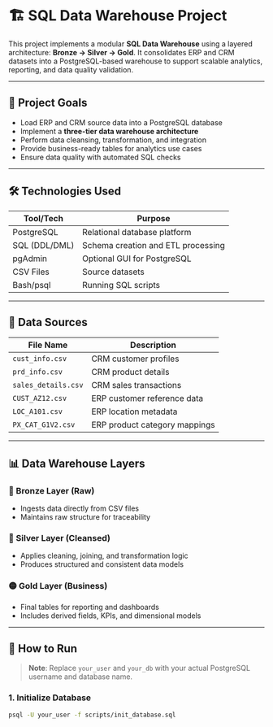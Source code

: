 # 🏗️ SQL Data Warehouse Project

This project implements a modular **SQL Data Warehouse** using a layered architecture: **Bronze → Silver → Gold**. It consolidates ERP and CRM datasets into a PostgreSQL-based warehouse to support scalable analytics, reporting, and data quality validation.

---

## 🧠 Project Goals

- Load ERP and CRM source data into a PostgreSQL database
- Implement a **three-tier data warehouse architecture**
- Perform data cleansing, transformation, and integration
- Provide business-ready tables for analytics use cases
- Ensure data quality with automated SQL checks

---

## 🛠️ Technologies Used

| Tool/Tech     | Purpose                            |
|---------------|------------------------------------|
| PostgreSQL    | Relational database platform       |
| SQL (DDL/DML) | Schema creation and ETL processing |
| pgAdmin       | Optional GUI for PostgreSQL        |
| CSV Files     | Source datasets                    |
| Bash/psql     | Running SQL scripts                |

---

## 📁 Data Sources

| File Name                     | Description                   |
|------------------------------|-------------------------------|
| `cust_info.csv`              | CRM customer profiles         |
| `prd_info.csv`               | CRM product details           |
| `sales_details.csv`          | CRM sales transactions        |
| `CUST_AZ12.csv`              | ERP customer reference data   |
| `LOC_A101.csv`               | ERP location metadata         |
| `PX_CAT_G1V2.csv`            | ERP product category mappings |

---

## 📊 Data Warehouse Layers

### 🔹 Bronze Layer (Raw)
- Ingests data directly from CSV files
- Maintains raw structure for traceability

### 🔸 Silver Layer (Cleansed)
- Applies cleaning, joining, and transformation logic
- Produces structured and consistent data models

### 🟡 Gold Layer (Business)
- Final tables for reporting and dashboards
- Includes derived fields, KPIs, and dimensional models

---

## 🚀 How to Run

> **Note**: Replace `your_user` and `your_db` with your actual PostgreSQL username and database name.

### 1. Initialize Database

```bash
psql -U your_user -f scripts/init_database.sql

